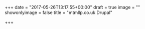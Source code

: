 +++
date = "2017-05-26T13:17:55+00:00"
draft = true
image = ""
showonlyimage = false
title = "mtmllp.co.uk Drupal"

+++
